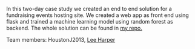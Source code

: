 In this two-day case study we created an end to end solution for a fundraising events hosting site. We created a web app as front end using flask and trained a machine learning model using random forest as backend. The whole solution can be found in [my repo.](https://github.com/HoustonJ2013/Fraud_detection) 


Team members: HoustonJ2013, [Lee Harper](https://github.com/leeharper2425)

